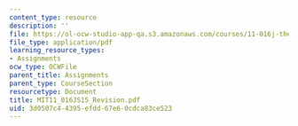 ```yaml
---
content_type: resource
description: ''
file: https://ol-ocw-studio-app-qa.s3.amazonaws.com/courses/11-016j-the-once-and-future-city-spring-2015/3d0507c44395efdd67e60cdca83ce523_MIT11_016JS15_Revision.pdf
file_type: application/pdf
learning_resource_types:
- Assignments
ocw_type: OCWFile
parent_title: Assignments
parent_type: CourseSection
resourcetype: Document
title: MIT11_016JS15_Revision.pdf
uid: 3d0507c4-4395-efdd-67e6-0cdca83ce523
---
```

